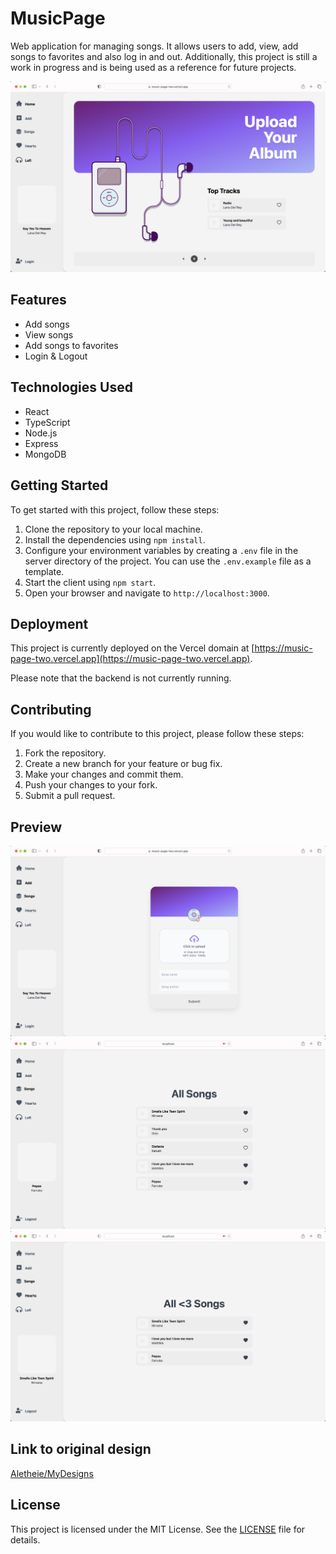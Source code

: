 # MusicPage

Web application for managing songs. It allows users to add, view, add songs to favorites and also log in and out.
Additionally, this project is still a work in progress and is being used as a reference for future projects.

![HomePage](/.github/img/HomePage.png)

## Features

- Add songs
- View songs
- Add songs to favorites
- Login & Logout

## Technologies Used

- React
- TypeScript
- Node.js
- Express
- MongoDB

## Getting Started

To get started with this project, follow these steps:

1. Clone the repository to your local machine.
2. Install the dependencies using `npm install`.
3. Configure your environment variables by creating a `.env` file in the server directory of the project. You can use the `.env.example` file as a template.
4. Start the client using `npm start`.
5. Open your browser and navigate to `http://localhost:3000`.

## Deployment

This project is currently deployed on the Vercel domain at [https://music-page-two.vercel.app](https://music-page-two.vercel.app).

Please note that the backend is not currently running.

## Contributing

If you would like to contribute to this project, please follow these steps:

1. Fork the repository.
2. Create a new branch for your feature or bug fix.
3. Make your changes and commit them.
4. Push your changes to your fork.
5. Submit a pull request.

## Preview

![AddSongs](/.github/img/AddSongs.png)
![Songs](/.github/img/Songs.png)
![Hearts](/.github/img/Hearts.png)

## Link to original design

[Aletheie/MyDesigns](https://github.com/Aletheie/MyDesigns)

## License

This project is licensed under the MIT License. See the [LICENSE](./LICENSE.md) file for details.
